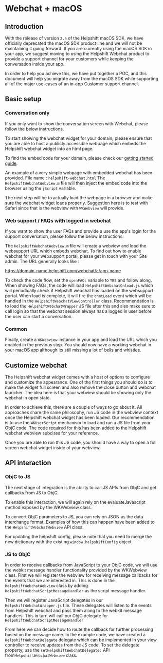 # Webchat + macOS

## Introduction
With the release of version `2.4` of the Helpshift macOS SDK, we have officially deprecated the macOS SDK product line and we will not be maintaining it going forward. If you are currently using the macOS SDK in your app, we suggest moving to using the Helpshift Webchat product to provide a support channel for your customers while keeping the conversation inside your app.

In order to help you achieve this, we have put together a POC, and this document will help you migrate away from the macOS SDK while supporting all of the major use-cases of an in-app Customer support channel.

## Basic setup
### Conversation only
If you only want to show the conversation screen with Webchat, please follow the below instructions.

To start showing the webchat widget for your domain, please ensure that you are able to host a publicly accessible webpage which embeds the Helpshift webchat widget into an html page.

To find the embed code for your domain, please check our [getting started guide](https://developers.helpshift.com/web-chat/).

An example of a very simple webpage with embedded webchat has been provided.
File name : `helpshift-webchat.html`
The `HelpshiftWebchatWebview.m` file will then inject the embed code into the browser using the `jScript` variable.

The next step will be to actually load the webpage in a browser and make sure the webchat widget loads properly.
Suggestion here is to test with Safari since that is the webview with `WKWebview` will provide.

### Web support / FAQs with logged in webchat
If you want to show the user FAQs and provide a use the app's login for the support conversation, please follow the below instructions.

The `HelpshiftWebchatWebview.m` file will create a webview and load the websupport URL which embeds webchat. To find out how to enable webchat for your websupport portal, please get in touch with your Site admin. The URL generally looks like :

https://domain-name.helpshift.com/webchat/a/app-name

To check the code flow, set the `openFAQs` variable to `YES` and follow along.
When showing FAQs, the code will load `HelpshiftWebchatOnload.js` which will periodically check if Helpshift webchat has loaded on the websupport portal. When load is complete, it will fire the `chatLoad` event which will be handled in the `HelpshiftWebchatViewController` class. Recommendation is to load the `HelpshiftWebchatWrapper` JS file after this and also make sure to call login so that the webchat session always has a logged in user before the user can start a conversation.

### Common

Finally, create a `WKWebview` instance in your app and load the URL which you enabled in the previous step.
You should now have a working webchat in your macOS app although its still missing a lot of bells and whistles.

## Customize webchat

The Helpshift webchat widget comes with a host of options to configure and customize the appearance.
One of the first things you should do is to make the widget full screen and also remove the close button and webchat launcher.
The idea here is that your webview should be showing only the webchat in open state.

In order to achieve this, there are a couple of ways to go about it.
All approaches share the same philosophy, run JS code in the webview context once the Helpshift webchat widget has been loaded.
Our recommendation is to use the `WKUserScript` mechanism to load and run a JS file from your ObjC code.
The code required for this has been added to the Helpshift webchat webview subclass for your reference.

Once you are able to run this JS code, you should have a way to open a full screen webchat widget inside of your webview.

## API interaction

### ObjC to JS
The next stage of integration is the ability to call JS APIs from ObjC and get callbacks from JS to ObjC.

To enable this interaction, we will again rely on the evaluateJavascript method exposed by the WKWebview class.

To convert ObjC parameters to JS, you can rely on JSON as the data interchange format.
Examples of how this can happen have been added to the `HelpshiftWebchatWebview` API class.

For updating the helpshift config, please note that you need to merge the new dictionary with the existing `window.helpshiftConfig` object.

### JS to ObjC

In order to receive callbacks from JavaScript to your ObjC code, we will use the webkit message handler functionality provided by the WKWebview class.
First we will register the webview for receiving message callbacks for the events that we are interested in.
This is done in the `HelpshiftWebchatWebview` class by adding `HelpshiftWebchatScriptMessageHandler` as the script message handler.

Then we will register JavaScript delegates in our `HelpshiftWebchatWrapper.js` file.
These delegates will listen to the events from Helpshift webchat and pass them along to the webkit message handlers.
This in turn will call our ObjC delegate for `HelpshiftWebchatScriptMessageHandler`

From here we can decide how to route the callback for further processing based on the message name.
In the example code, we have created a `HelpshiftWebchatDelegate` delegate which can be implemented in your view controller to receive updates from the JS code.
To set the delegate property, use the `setHelpshiftWebchatDelegate:` API from`HelpshiftWebchatWebview` class.
